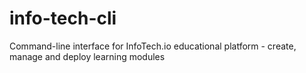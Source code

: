 # info-tech-cli
Command-line interface for InfoTech.io educational platform - create, manage and deploy learning modules
